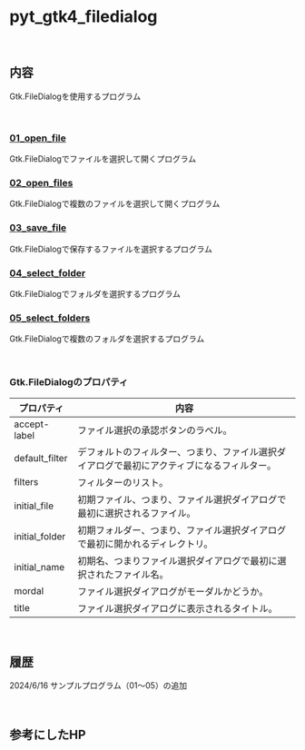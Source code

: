 # pyt_gtk4_filedialog

<br>

## 内容 

Gtk.FileDialogを使用するプログラム

<br>

### [01_open_file](./01_open_file/README.md)

Gtk.FileDialogでファイルを選択して開くプログラム  

### [02_open_files](./02_open_files/README.md)

Gtk.FileDialogで複数のファイルを選択して開くプログラム  

### [03_save_file](./03_save_file/README.md)

Gtk.FileDialogで保存するファイルを選択するプログラム  

### [04_select_folder](./04_select_folder/README.md)

Gtk.FileDialogでフォルダを選択するプログラム  

### [05_select_folders](./05_select_folders/README.md)

Gtk.FileDialogで複数のフォルダを選択するプログラム  

<br>

### Gtk.FileDialogのプロパティ

| プロパティ | 内容 |
| --- | --- |
| accept-label | ファイル選択の承認ボタンのラベル。 |
| default_filter | デフォルトのフィルター、つまり、ファイル選択ダイアログで最初にアクティブになるフィルター。 |
| filters | フィルターのリスト。 |
| initial_file | 初期ファイル、つまり、ファイル選択ダイアログで最初に選択されるファイル。 |
| initial_folder | 初期フォルダー、つまり、ファイル選択ダイアログで最初に開かれるディレクトリ。 |
| initial_name | 初期名、つまりファイル選択ダイアログで最初に選択されたファイル名。 |
| mordal | ファイル選択ダイアログがモーダルかどうか。 |
| title | ファイル選択ダイアログに表示されるタイトル。 |


<br>

## 履歴

2024/6/16 サンプルプログラム（01〜05）の追加

<br>

## 参考にしたHP
